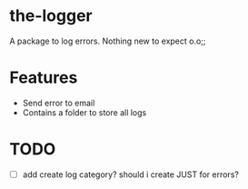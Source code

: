 # the-logger
A package to log errors. Nothing new to expect o.o;;


# Features
- Send error to email
- Contains a folder to store all logs

# TODO
- [ ] add create log category? should i create JUST for errors?

